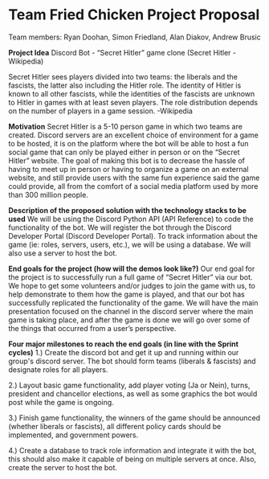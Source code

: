 # Team Fried Chicken Project Proposal


Team members: Ryan Doohan, Simon Friedland, Alan Diakov, Andrew Brusic

**Project Idea**
Discord Bot - “Secret Hitler” game clone (Secret Hitler - Wikipedia)

Secret Hitler sees players divided into two teams: the liberals and the fascists, the latter also including the Hitler role. The identity of Hitler is known to all other fascists, while the identities of the fascists are unknown to Hitler in games with at least seven players. The role distribution depends on the number of players in a game session.
-Wikipedia

**Motivation**
Secret Hitler is a 5-10 person game in which two teams are created. Discord servers are an excellent choice of environment for a game to be hosted, it is on the platform where the bot will be able to host a fun social game that can only be played either in person or on the “Secret Hitler” website. The goal of making this bot is to decrease the hassle of having to meet up in person or having to organize a game on an external website, and still provide users with the same fun experience said the game could provide, all from the comfort of a social media platform used by more than 300 million people.

**Description of the proposed solution with the technology stacks to be used**
We will be using the Discord Python API (API Reference) to code the functionality of the bot. We will register the bot through the Discord Developer Portal (Discord Developer Portal). To track information about the game (ie: roles, servers, users, etc.), we will be using a database. We will also use a server to host the bot.

**End goals for the project (how will the demos look like?)**
Our end goal for the project is to successfully run a full game of “Secret Hitler” via our bot. We hope to get some volunteers and/or judges to join the game with us, to help demonstrate to them how the game is played, and that our bot has successfully replicated the functionality of the game. We will have the main presentation focused on the channel in the discord server where the main game is taking place, and after the game is done we will go over some of the things that occurred from a user’s perspective.


**Four major milestones to reach the end goals (in line with the Sprint cycles)**
1.) Create the discord bot and get it up and running within our group's discord server. The bot should form teams (liberals & fascists) and designate roles for all players.

2.) Layout basic game functionality, add player voting (Ja or Nein), turns, president and chancellor elections, as well as some graphics   the bot would post while the game is ongoing.

3.) Finish game functionality, the winners of the game should be announced (whether liberals or fascists), all different policy cards should be implemented, and government powers.

4.) Create a database to track role information and integrate it with the bot, this should also make it capable of being on multiple servers at once. Also, create the server to host the bot.